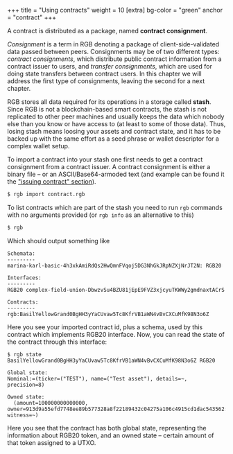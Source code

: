 +++
title = "Using contracts"
weight = 10
[extra]
bg-color = "green"
anchor = "contract"
+++

A contract is distributed as a package, named **contract consignment**.

*Consignment* is a term in RGB denoting a package of client-side-validated
data passed between peers. Consignments may be of two different types:
*contract consignments*, which distribute public contract information from a
contract issuer to users, and *transfer consignments*, which are used for doing
state transfers between contract users. In this chapter we will address the
first type of consignments, leaving the second for a next chapter.

RGB stores all data required for its operations in a storage called **stash**.
Since RGB is not a blockchain-based smart contracts, the stash is not replicated
to other peer machines and usually keeps the data which nobody else than you
know or have access to (at least to some of those data). Thus, losing stash
means loosing your assets and contract state, and it has to be backed up with
the same effort as a seed phrase or wallet descriptor for a complex wallet
setup.

To import a contract into your stash one first needs to get a contract
consignment from a contract issuer. A contract consignment is either a binary
file – or an ASCII/Base64-armoded text (and example can be found it the
["issuing contract" section](/power-user/#issue)).

```sh
$ rgb import contract.rgb
```

To list contracts which are part of the stash you need to run `rgb` commands
with no arguments provided (or `rgb info` as an alternative to this)

```sh
$ rgb
```

Which should output something like

```
Schemata:
---------
marina-karl-basic-4h3xkAmiRdQs2HwQmnFVqoj5DG3NhGkJRpNZXjNrJT2N: RGB20

Interfaces:
---------
RGB20 complex-field-union-DbwzvSu4BZU81jEpE9FVZ3xjcyuTKWWy2gmdnaxtACrS

Contracts:
---------
rgb:BasilYellowGrand0BgHH3yYaCUvaw5Tc8KfrVB1aWN4vBvCXCuMfK98N3o6Z
```

Here you see your imported contract id, plus a schema, used by this contract
which implements RGB20 interface. Now, you can read the state of the contract
through this interface:

```shell
$ rgb state BasilYellowGrand0BgHH3yYaCUvaw5Tc8KfrVB1aWN4vBvCXCuMfK98N3o6Z RGB20
```

```
Global state:
Nominal:=(ticker=("TEST"), name=("Test asset"), details=~, precision=8)

Owned state:
  (amount=100000000000000, owner=913d9a55efd7748ee89b577328a8f22189432c04275a106c4915cd1dac543562:0, witness=~)
```

Here you see that the contract has both global state, representing the
information about RGB20 token, and an owned state – certain amount of that token
assigned to a UTXO.
